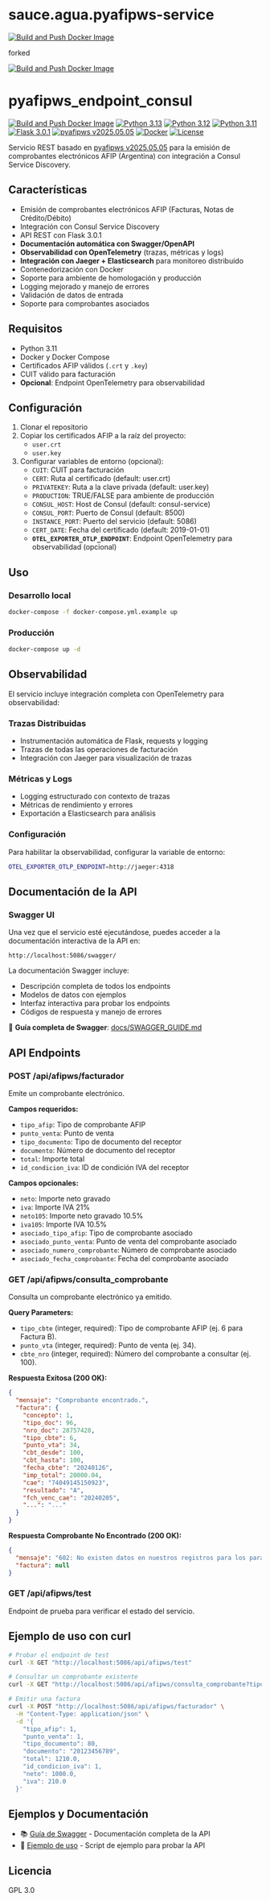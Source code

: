 # sauce.agua.pyafipws-service

[![Build and Push Docker Image](https://github.com/dqmdz/pyafipws_endpoint_eureka/actions/workflows/deploy.yml/badge.svg)](https://github.com/dqmdz/pyafipws_endpoint_eureka/actions/workflows/deploy.yml)

forked

[![Build and Push Docker Image](https://github.com/SAUCE-services/SAUCE.agua.pyafipws-service/actions/workflows/deploy.yml/badge.svg?branch=main)](https://github.com/SAUCE-services/SAUCE.agua.pyafipws-service/actions/workflows/deploy.yml)
# pyafipws_endpoint_consul

[![Build and Push Docker Image](https://github.com/dqmdz/pyafipws_endpoint_eureka/actions/workflows/deploy.yml/badge.svg)](https://github.com/dqmdz/pyafipws_endpoint_eureka/actions/workflows/deploy.yml)
[![Python 3.13](https://img.shields.io/badge/python-3.13-blue.svg)](https://www.python.org/downloads/release/python-3130/)
[![Python 3.12](https://img.shields.io/badge/python-3.12-blue.svg)](https://www.python.org/downloads/release/python-3120/)
[![Python 3.11](https://img.shields.io/badge/python-3.11-blue.svg)](https://www.python.org/downloads/release/python-3110/)
[![Flask 3.0.1](https://img.shields.io/badge/flask-3.0.1-green.svg)](https://flask.palletsprojects.com/)
[![pyafipws v2025.05.05](https://img.shields.io/badge/pyafipws-v2025.05.05-orange.svg)](https://github.com/dqmdz/pyafipws)
[![Docker](https://img.shields.io/badge/docker-latest-blue.svg)](https://www.docker.com/)
[![License](https://img.shields.io/badge/license-GPL%203.0-yellow.svg)](https://www.gnu.org/licenses/gpl-3.0)

Servicio REST basado en [pyafipws v2025.05.05](https://github.com/dqmdz/pyafipws) para la emisión de comprobantes electrónicos AFIP (Argentina) con integración a Consul Service Discovery.

## Características

- Emisión de comprobantes electrónicos AFIP (Facturas, Notas de Crédito/Débito)
- Integración con Consul Service Discovery
- API REST con Flask 3.0.1
- **Documentación automática con Swagger/OpenAPI**
- **Observabilidad con OpenTelemetry** (trazas, métricas y logs)
- **Integración con Jaeger + Elasticsearch** para monitoreo distribuido
- Contenedorización con Docker
- Soporte para ambiente de homologación y producción
- Logging mejorado y manejo de errores
- Validación de datos de entrada
- Soporte para comprobantes asociados

## Requisitos

- Python 3.11
- Docker y Docker Compose
- Certificados AFIP válidos (`.crt` y `.key`)
- CUIT válido para facturación
- **Opcional**: Endpoint OpenTelemetry para observabilidad

## Configuración

1. Clonar el repositorio
2. Copiar los certificados AFIP a la raíz del proyecto:
   - `user.crt`
   - `user.key`
3. Configurar variables de entorno (opcional):
   - `CUIT`: CUIT para facturación
   - `CERT`: Ruta al certificado (default: user.crt)
   - `PRIVATEKEY`: Ruta a la clave privada (default: user.key)
   - `PRODUCTION`: TRUE/FALSE para ambiente de producción
   - `CONSUL_HOST`: Host de Consul (default: consul-service)
   - `CONSUL_PORT`: Puerto de Consul (default: 8500)
   - `INSTANCE_PORT`: Puerto del servicio (default: 5086)
   - `CERT_DATE`: Fecha del certificado (default: 2019-01-01)
   - **`OTEL_EXPORTER_OTLP_ENDPOINT`**: Endpoint OpenTelemetry para observabilidad (opcional)

## Uso

### Desarrollo local

```bash
docker-compose -f docker-compose.yml.example up
```

### Producción

```bash
docker-compose up -d
```

## Observabilidad

El servicio incluye integración completa con OpenTelemetry para observabilidad:

### Trazas Distribuidas
- Instrumentación automática de Flask, requests y logging
- Trazas de todas las operaciones de facturación
- Integración con Jaeger para visualización de trazas

### Métricas y Logs
- Logging estructurado con contexto de trazas
- Métricas de rendimiento y errores
- Exportación a Elasticsearch para análisis

### Configuración
Para habilitar la observabilidad, configurar la variable de entorno:
```bash
OTEL_EXPORTER_OTLP_ENDPOINT=http://jaeger:4318
```

## Documentación de la API

### Swagger UI

Una vez que el servicio esté ejecutándose, puedes acceder a la documentación interactiva de la API en:

```
http://localhost:5086/swagger/
```

La documentación Swagger incluye:
- Descripción completa de todos los endpoints
- Modelos de datos con ejemplos
- Interfaz interactiva para probar los endpoints
- Códigos de respuesta y manejo de errores

📖 **Guía completa de Swagger**: [docs/SWAGGER_GUIDE.md](docs/SWAGGER_GUIDE.md)

## API Endpoints

### POST /api/afipws/facturador

Emite un comprobante electrónico.

**Campos requeridos:**
- `tipo_afip`: Tipo de comprobante AFIP
- `punto_venta`: Punto de venta
- `tipo_documento`: Tipo de documento del receptor
- `documento`: Número de documento del receptor
- `total`: Importe total
- `id_condicion_iva`: ID de condición IVA del receptor

**Campos opcionales:**
- `neto`: Importe neto gravado
- `iva`: Importe IVA 21%
- `neto105`: Importe neto gravado 10.5%
- `iva105`: Importe IVA 10.5%
- `asociado_tipo_afip`: Tipo de comprobante asociado
- `asociado_punto_venta`: Punto de venta del comprobante asociado
- `asociado_numero_comprobante`: Número de comprobante asociado
- `asociado_fecha_comprobante`: Fecha del comprobante asociado

### GET /api/afipws/consulta_comprobante

Consulta un comprobante electrónico ya emitido.

**Query Parameters:**
- `tipo_cbte` (integer, required): Tipo de comprobante AFIP (ej. 6 para Factura B).
- `punto_vta` (integer, required): Punto de venta (ej. 34).
- `cbte_nro` (integer, required): Número del comprobante a consultar (ej. 100).

**Respuesta Exitosa (200 OK):**
```json
{
  "mensaje": "Comprobante encontrado.",
  "factura": {
    "concepto": 1,
    "tipo_doc": 96,
    "nro_doc": 28757428,
    "tipo_cbte": 6,
    "punto_vta": 34,
    "cbt_desde": 100,
    "cbt_hasta": 100,
    "fecha_cbte": "20240126",
    "imp_total": 20000.04,
    "cae": "74049145150923",
    "resultado": "A",
    "fch_venc_cae": "20240205",
    "...": "..."
  }
}
```

**Respuesta Comprobante No Encontrado (200 OK):**
```json
{
  "mensaje": "602: No existen datos en nuestros registros para los parametros ingresados.",
  "factura": null
}
```

### GET /api/afipws/test

Endpoint de prueba para verificar el estado del servicio.

## Ejemplo de uso con curl

```bash
# Probar el endpoint de test
curl -X GET "http://localhost:5086/api/afipws/test"

# Consultar un comprobante existente
curl -X GET "http://localhost:5086/api/afipws/consulta_comprobante?tipo_cbte=6&punto_vta=34&cbte_nro=100"

# Emitir una factura
curl -X POST "http://localhost:5086/api/afipws/facturador" \
  -H "Content-Type: application/json" \
  -d '{
    "tipo_afip": 1,
    "punto_venta": 1,
    "tipo_documento": 80,
    "documento": "20123456789",
    "total": 1210.0,
    "id_condicion_iva": 1,
    "neto": 1000.0,
    "iva": 210.0
  }'
```

## Ejemplos y Documentación

- 📚 [Guía de Swagger](docs/SWAGGER_GUIDE.md) - Documentación completa de la API
- 🚀 [Ejemplo de uso](examples/api_usage.py) - Script de ejemplo para probar la API

## Licencia

GPL 3.0
